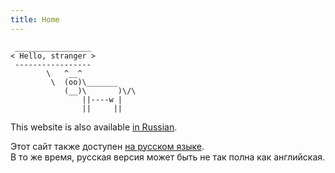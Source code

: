 ```yaml
---
title: Home
---
```


```
 _________________
< Hello, stranger >
 -----------------
        \   ^__^
         \  (oo)\_______
            (__)\       )\/\
                ||----w |
                ||     ||
```

This website is also available [in Russian](/ru/).

Этот сайт также доступен [на русском языке](/ru/).<br>
В то же время, русская версия может быть не так полна как английская.

